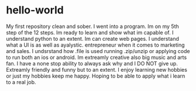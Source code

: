 # hello-world
My first repository clean and sober.
I went into a program.
Im on my 5th step of the 12 steps.
Im ready to learn and show what im capable of.
I understand python to an extent.
Im can create web pages. 
I understand what a UI is as well as ayalystic.
entrepreneur when it comes to marketing and sales.
I undsrstand how .file is used running .zip/unzip or applying code to run both an ios or android.
Im extreamly creative also big music and arts fan.
I have a none stop ability to always ask why and I DO NOT give up. 
Extreamly friendly and funny but to an extent. I enjoy learning new hobbies or just my hobbies keep me happy.
Hoping to be able to apply what i learn to a real job.
